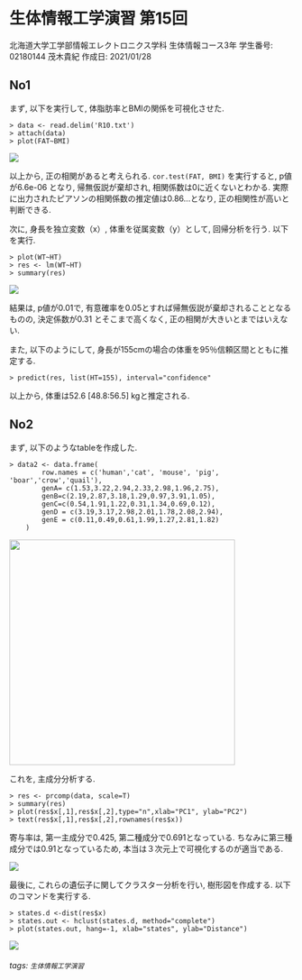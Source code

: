 # 生体情報工学演習 第15回

北海道大学工学部情報エレクトロニクス学科
生体情報コース3年
学生番号: 02180144 茂木貴紀
作成日: 2021/01/28

## No1
まず, 以下を実行して, 体脂肪率とBMIの関係を可視化させた.
```
> data <- read.delim('R10.txt')
> attach(data)
> plot(FAT~BMI)
```

![](https://i.imgur.com/lxf6EFp.png)


以上から, 正の相関があると考えられる. `cor.test(FAT, BMI)` を実行すると, p値が6.6e-06 となり, 帰無仮説が棄却され, 相関係数は0に近くないとわかる. 実際に出力されたピアソンの相関係数の推定値は0.86...となり, 正の相関性が高いと判断できる. 

次に, 身長を独立変数（x）, 体重を従属変数（y）として, 回帰分析を行う. 以下を実行.

```
> plot(WT~HT)
> res <- lm(WT~HT)
> summary(res)
```

![](https://i.imgur.com/zgKxy26.png)

結果は, p値が0.01で, 有意確率を0.05とすれば帰無仮説が棄却されることとなるものの, 決定係数が0.31 とそこまで高くなく, 正の相関が大きいとまではいえない.

また, 以下のようにして, 身長が155cmの場合の体重を95％信頼区間とともに推定する. 

```
> predict(res, list(HT=155), interval="confidence"
```

以上から, 体重は52.6 [48.8:56.5] kgと推定される. 


## No2
まず, 以下のようなtableを作成した.
```
> data2 <- data.frame(
        row.names = c('human','cat', 'mouse', 'pig', 'boar','crow','quail'), 
        genA= c(1.53,3.22,2.94,2.33,2.98,1.96,2.75),
        genB=c(2.19,2.87,3.18,1.29,0.97,3.91,1.05), 
        genC=c(0.54,1.91,1.22,0.31,1.34,0.69,0.12),
        genD = c(3.19,3.17,2.98,2.01,1.78,2.08,2.94), 
        genE = c(0.11,0.49,0.61,1.99,1.27,2.81,1.82)
    )
```

<img width="400" src="https://i.imgur.com/5yJj009.png" />

これを, 主成分分析する.
```
> res <- prcomp(data, scale=T)
> summary(res)
> plot(res$x[,1],res$x[,2],type="n",xlab="PC1", ylab="PC2")
> text(res$x[,1],res$x[,2],rownames(res$x))
```

寄与率は, 第一主成分で0.425, 第二種成分で0.691となっている. ちなみに第三種成分では0.91となっているため, 本当は３次元上で可視化するのが適当である.

![](https://i.imgur.com/tEctII4.png)

最後に, これらの遺伝子に関してクラスター分析を行い, 樹形図を作成する. 以下のコマンドを実行する.

```
> states.d <-dist(res$x)
> states.out <- hclust(states.d, method="complete")
> plot(states.out, hang=-1, xlab="states", ylab="Distance")
```

![](https://i.imgur.com/l6qnTBk.png)




###### tags: `生体情報工学演習`